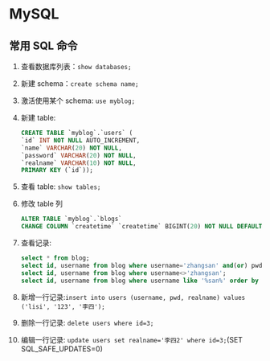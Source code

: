 # MySQL

## 常用 SQL 命令

1. 查看数据库列表：`show databases;`
2. 新建 schema：`create schema name;`
3. 激活使用某个 schema: `use myblog;`
4. 新建 table:

   ```sql
   CREATE TABLE `myblog`.`users` (
   `id` INT NOT NULL AUTO_INCREMENT,
   `name` VARCHAR(20) NOT NULL,
   `password` VARCHAR(20) NOT NULL,
   `realname` VARCHAR(10) NOT NULL,
   PRIMARY KEY (`id`));
   ```

5. 查看 table: `show tables;`
6. 修改 table 列

   ```sql
   ALTER TABLE `myblog`.`blogs`
   CHANGE COLUMN `createtime` `createtime` BIGINT(20) NOT NULL DEFAULT 0 ;
   ```

7. 查看记录:

   ```sql
   select * from blog;
   select id, username from blog where username='zhangsan' and(or) pwd='123';
   select id, username from blog where username<>'zhangsan';
   select id, username from blog where username like '%san%' order by id desc(asc);
   ```

8. 新增一行记录:`insert into users (username, pwd, realname) values ('lisi', '123', '李四');`
9. 删除一行记录: `delete users where id=3;`
10. 编辑一行记录: `update users set realname='李四2' where id=3;`(SET SQL_SAFE_UPDATES=0)
